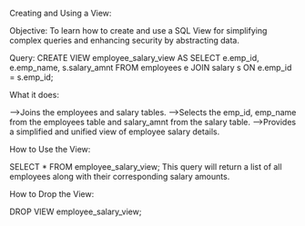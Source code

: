 Creating and Using a View:

Objective:
To learn how to create and use a SQL View for simplifying complex queries and enhancing security by abstracting data.

Query:
CREATE VIEW employee_salary_view AS
SELECT 
    e.emp_id, 
    e.emp_name,
    s.salary_amnt
FROM 
    employees e
JOIN 
    salary s ON e.emp_id = s.emp_id;
    
What it does:

-->Joins the employees and salary tables.
-->Selects the emp_id, emp_name from the employees table and salary_amnt from the salary table.
-->Provides a simplified and unified view of employee salary details.

 How to Use the View:
 
SELECT * FROM employee_salary_view;
This query will return a list of all employees along with their corresponding salary amounts.

 How to Drop the View:

 DROP VIEW employee_salary_view;
